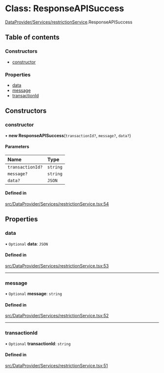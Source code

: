 # Class: ResponseAPISuccess

[DataProvider/Services/restrictionService](../wiki/DataProvider.Services.restrictionService).ResponseAPISuccess

## Table of contents

### Constructors

- [constructor](../wiki/DataProvider.Services.restrictionService.ResponseAPISuccess#constructor)

### Properties

- [data](../wiki/DataProvider.Services.restrictionService.ResponseAPISuccess#data)
- [message](../wiki/DataProvider.Services.restrictionService.ResponseAPISuccess#message)
- [transactionId](../wiki/DataProvider.Services.restrictionService.ResponseAPISuccess#transactionid)

## Constructors

### constructor

• **new ResponseAPISuccess**(`transactionId?`, `message?`, `data?`)

#### Parameters

| Name | Type |
| :------ | :------ |
| `transactionId?` | `string` |
| `message?` | `string` |
| `data?` | `JSON` |

#### Defined in

[src/DataProvider/Services/restrictionService.tsx:54](https://github.com/94briel/VariaMosPLE/blob/0611efd/src/DataProvider/Services/restrictionService.tsx#L54)

## Properties

### data

• `Optional` **data**: `JSON`

#### Defined in

[src/DataProvider/Services/restrictionService.tsx:53](https://github.com/94briel/VariaMosPLE/blob/0611efd/src/DataProvider/Services/restrictionService.tsx#L53)

___

### message

• `Optional` **message**: `string`

#### Defined in

[src/DataProvider/Services/restrictionService.tsx:52](https://github.com/94briel/VariaMosPLE/blob/0611efd/src/DataProvider/Services/restrictionService.tsx#L52)

___

### transactionId

• `Optional` **transactionId**: `string`

#### Defined in

[src/DataProvider/Services/restrictionService.tsx:51](https://github.com/94briel/VariaMosPLE/blob/0611efd/src/DataProvider/Services/restrictionService.tsx#L51)
